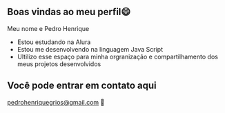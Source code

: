 ## Boas vindas ao meu perfil😄

Meu nome e Pedro Henrique 

- Estou estudando na Alura
- Estou me desenvolvendo na linguagem Java Script
- Ultilizo esse espaço para minha orgranização e compartilhamento dos meus projetos desenvolvidos 

## Você pode entrar em contato aqui

pedrohenriquegrios@gmail.com 📧

